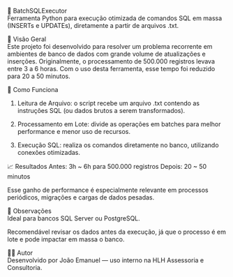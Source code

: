 🔄 BatchSQLExecutor  
Ferramenta Python para execução otimizada de comandos SQL em massa (INSERTs e UPDATEs), diretamente a partir de arquivos .txt.

🚀 Visão Geral  
Este projeto foi desenvolvido para resolver um problema recorrente em ambientes de banco de dados com grande volume de atualizações e inserções. Originalmente, o processamento de 500.000 registros levava entre 3 a 6 horas. Com o uso desta ferramenta, esse tempo foi reduzido para 20 a 50 minutos.

📂 Como Funciona  
1. Leitura de Arquivo: o script recebe um arquivo .txt contendo as instruções SQL (ou dados brutos a serem transformados).

2. Processamento em Lote: divide as operações em batches para melhor performance e menor uso de recursos.

3. Execução SQL: realiza os comandos diretamente no banco, utilizando conexões otimizadas.  

  

📈 Resultados
Antes: 3h ~ 6h para 500.000 registros
Depois: 20 ~ 50 minutos

Esse ganho de performance é especialmente relevante em processos periódicos, migrações e cargas de dados pesadas.  

📌 Observações  
Ideal para bancos SQL Server ou PostgreSQL.

Recomendável revisar os dados antes da execução, já que o processo é em lote e pode impactar em massa o banco.

🧑‍💼 Autor  
Desenvolvido por João Emanuel — uso interno na HLH Assessoria e Consultoria.
